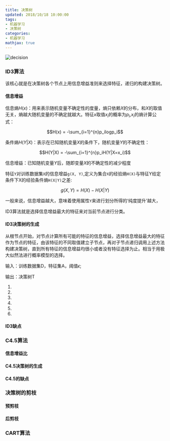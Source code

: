 ```yaml
---
title: 决策树
updated: 2018/10/18 10:00:00
tags:
- 机器学习
- 决策树
categories:
- 机器学习
mathjax: true
---
```



![decision](http://ww1.sinaimg.cn/large/006QFgWMgy1fwcn9iq207j32bc1jkqmj.jpg)

### ID3算法

该核心就是在决策树各个节点上用信息增益准则来选择特征，递归的构建决策树。

#### 信息增益

信息熵$H(x)$：用来表示随机变量不确定性的度量，熵只依赖$X$的分布，和$X$的取值无关，熵越大随机变量的不确定就越大。特征$x$取值$x_i$的概率为$p_i$,$x_i$的熵计算公式：

$$H(x) = -\sum_{i=1}^{n}p_ilogp_i$$

条件熵$H(Y|X)$：表示在已知随机变量$X$的条件下，随机变量$Y$的不确定性：

$$H(Y|X) = -\sum_{i=1}^{n}p_iH(Y|X=x_i)$$

信息增益：已知随机变量$Y$后，随即变量$X$的不确定性的减少程度

<!-- more --> 
特征`Y`对训练数据集`X`的信息增益`g(X, Y)`,定义为集合`X`的经验熵`H(X)`与特征Y给定条件下X的经验条件熵`H(X|Y)`之差:

$$g(X, Y) = H(X)-H(X|Y)$$

一般来说，信息增益越大，意味着使用属性`Y`来进行划分所得的‘纯度提升’越大，



ID3算法就是选择信息增益最大的特征来对当前节点进行分类。

#### ID3决策树的生成

从根节点开始，对节点计算所有可能的特征的信息增益，选择信息增益最大的特征作为节点的特征，由该特征的不同取值建立子节点，再对子节点递归调用上述方法构建决策树，直到所有特征的信息增益均很小或者没有特征选择为止。相当于用极大似然法进行概率模型的选择。

输入：训练数据集D，特征集A，阈值$\epsilon$;

输出：决策树T

1.
2.
3.
4.
5.
6.

#### ID3缺点

### C4.5算法

#### 信息增益比

#### C4.5决策树的生成

#### C4.5的缺点

### 决策树的剪枝

#### 预剪枝

#### 后剪枝

### CART算法